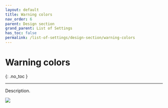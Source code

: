 ```yaml
---
layout: default
title: Warning colors
nav_order: 6
parent: Design section
grand_parent: List of Settings
has_toc: false
permalink: /list-of-settings/design-section/warning-colors
---
```


# Warning colors
{: .no_toc }

---

Description.

![](/orderlord-help-kds/assets/images/kds/section_kitchen_history_1.png)